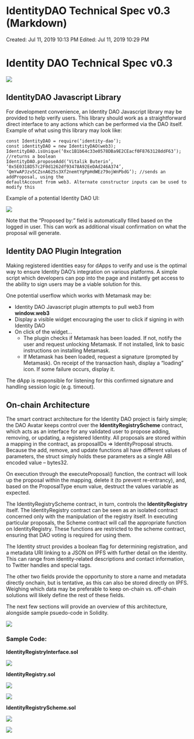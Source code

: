 # IdentityDAO Technical Spec v0.3 (Markdown)

Created: Jul 11, 2019 10:13 PM
Edited: Jul 11, 2019 10:29 PM

# Identity DAO Technical Spec v0.3

![](img/noun_identity_883111-433bd6ff-aedb-43d7-9f8a-004556fc34d7.png)

## IdentityDAO Javascript Library

For development convenience, an Identity DAO Javascript library may be provided to help verify users. This library should work as a straightforward direct interface to any actions which can be performed via the DAO itself. Example of what using this library may look like:

    const IdentityDAO = require(‘identity-dao’);
    const identityDAO = new IdentityDAO(web3);
    IdentityDAO.isUnique(‘0xc1B1b64c33e0578DBa9E2CEacf0F8763128ddF63’); //returns a boolean
    IdentityDAO.proposeAdd(‘Vitalik Buterin’, ‘0x5E0318D57c2F0d1262df93478A92EeDAd246A374’,
    ‘QmYwAPJzv5CZsnA625s3Xf2nemtYgPpHdWEz79ojWnPbdG’); //sends an addProposal, using the
    defaultAccount from web3. Alternate constructor inputs can be used to modify this

Example of a potential Identity DAO UI: 

![](img/image-c3feb9ec-a9c6-4d5a-8fe3-50101b5b3e7d.EI7M4Z.png)

Note that the “Proposed by:” field is automatically filled based on the logged in user. This can work as additional visual confirmation on what the proposal will generate.

## Identity DAO Plugin Integration

Making registered identities easy for dApps to verify and use is the optimal way to ensure Identity DAO’s integration on various platforms. A simple script which developers can pop into the page and instantly get access to the ability to sign users may be a viable solution for this.

One potential userflow which works with Metamask may be: 

- Identity DAO Javascript plugin attempts to pull web3 from **window.web3**
- Display a visible widget encouraging the user to click if signing in with Identity DAO
- On click of the widget...
    - The plugin checks if Metamask has been loaded. If not, notify the user and request unlocking Metamask. If not installed, link to basic instructions on installing Metamask.
    - If Metamask has been loaded, request a signature (prompted by Metamask). On receipt of the transaction hash, display a “loading” icon. If some failure occurs, display it.

The dApp is responsible for listening for this confirmed signature and handling session logic (e.g. timeout).

## On-chain Architecture

The smart contract architecture for the Identity DAO project is fairly simple; the DAO Avatar keeps control over the **IdentityRegistryScheme** contract, which acts as an interface for any validated user to propose adding, removing, or updating, a registered Identity. All proposals are stored within a mapping in the contract, as proposalIDs => IdentityProposal structs. Because the add, remove, and update functions all have different values of parameters, the struct simply holds these parameters as a single ABI encoded value – bytes32.

On execution through the executeProposal() function, the contract will look up the proposal within the mapping, delete it (to prevent re-entrancy), and, based on the ProposalType enum value, destruct the values variable as expected.

The IdentityRegistryScheme contract, in turn, controls the **IdentityRegistry** itself. The IdentityRegistry contract can be seen as an isolated contract concerned only with the manipulation of the registry itself. In executing particular proposals, the Scheme contract will call the appropriate function on IdentityRegistry. These functions are restricted to the scheme contract, ensuring that DAO voting is required for using them.

The Identity struct provides a boolean flag for determining registration, and a metadata URI linking to a JSON on IPFS with further detail on the identity. This can range from identity-related descriptions and contact information, to Twitter handles and special tags.

The other two fields provide the opportunity to store a name and metadata directly onchain, but is tentative, as this can also be stored directly on IPFS. Weighing which data may be preferable to keep on-chain vs. off-chain solutions will likely define the rest of these fields.

The next few sections will provide an overview of this architecture, alongside sample psuedo-code in Solidity.

![](img/image-b0daf74f-2eaa-4bfa-be2b-061c3979cfd2.SZ4H4Z.png)

### Sample Code:

**IdentityRegistryInterface.sol**

![](img/image-ff894a72-c1fb-4722-85bc-9fb39c0d29b1.A5DS4Z.png)

**IdentityRegistry.sol**

![](img/image-0282cb40-2360-4cec-9328-4aee9400ba35.KYBS4Z.png)

![](img/image-5c72d30d-4304-46d7-9d0c-d45cd37f4a57.M6004Z.png)

**IdentityRegistryScheme.sol**

![](img/image-cc560425-ead6-4a72-9e74-522e59e59d50.YCHR4Z.png)

![](img/image-d5ed29a1-2d7d-42f7-a044-35d69067eb18.62Y24Z.png)